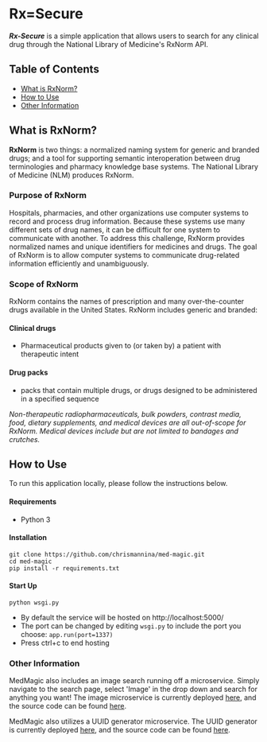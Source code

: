# Rx=Secure

***Rx-Secure*** is a simple application that allows users to search for any clinical drug through the National Library of Medicine's RxNorm API.

## Table of Contents

- [What is RxNorm?](#what-is-rxnorm)
- [How to Use](#how-to-use)
- [Other Information](#other-information)

## What is RxNorm?

**RxNorm** is two things: a normalized naming system for generic and branded drugs; and a tool for supporting semantic interoperation between drug terminologies and pharmacy knowledge base systems. The National Library of Medicine (NLM) produces RxNorm.

### Purpose of RxNorm
Hospitals, pharmacies, and other organizations use computer systems to record and process drug information. Because these systems use many different sets of drug names, it can be difficult for one system to communicate with another. To address this challenge, RxNorm provides normalized names and unique identifiers for medicines and drugs. The goal of RxNorm is to allow computer systems to communicate drug-related information efficiently and unambiguously.

### Scope of RxNorm 
RxNorm contains the names of prescription and many over-the-counter drugs available in the United States. RxNorm includes generic and branded:

#### Clinical drugs 
- Pharmaceutical products given to (or taken by) a patient with therapeutic intent

#### Drug packs
- packs that contain multiple drugs, or drugs designed to be administered in a specified sequence

*Non-therapeutic radiopharmaceuticals, bulk powders, contrast media, food, dietary supplements, and medical devices are all out-of-scope for RxNorm. Medical devices include but are not limited to bandages and crutches.*

## How to Use

To run this application locally, please follow the instructions below.

#### Requirements
- Python 3
#### Installation
```
git clone https://github.com/chrismannina/med-magic.git
cd med-magic
pip install -r requirements.txt
```
#### Start Up
```
python wsgi.py
```
- By default the service will be hosted on http://localhost:5000/
- The port can be changed by editing ```wsgi.py``` to include the port you choose: ```app.run(port=1337)``` 
- Press ctrl+c to end hosting

### Other Information

MedMagic also includes an image search running off a microservice. Simply navigate to the search page, select 'Image' in the drop down and search for anything you want! The image microservice is currently deployed [here](https://image-srv.herokuapp.com/), and the source code can be found [here](https://github.com/shenalexw/image-microservice). 

MedMagic also utilizes a UUID generator microservice. The UUID generator is currently deployed [here](https://uuid-genie.herokuapp.com/), and the source code can be found [here](https://github.com/chrismannina/uuid-genie).
